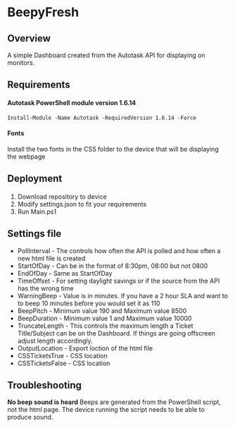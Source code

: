 # BeepyFresh
## Overview
A simple Dashboard created from the Autotask API for displaying on monitors.

## Requirements
#### Autotask PowerShell module version 1.6.14
    Install-Module -Name Autotask -RequiredVersion 1.6.14 -Force
	
#### Fonts
Install the two fonts in the CSS folder to the device that will be displaying the webpage
	
## Deployment
####
1. Download repository to device
2. Modify settings.json to fit your requirements
3. Run Main.ps1

## Settings file
- PollInterval - The controls how often the API is polled and how often a new html file is created
- StartOfDay - Can be in the format of 8:30pm, 08:00 but not 0800
- EndOfDay - Same as StartOfDay
- TimeOffset - For setting daylight savings or if the source from the API has the wrong time
- WarningBeep - Value is in minutes. If you have a 2 hour SLA and want to to beep 10 minutes before you would set it as 110
- BeepPitch - Minimum value 190 and Maximum value 8500
- BeepDuration - Minimum value 1 and Maximum value 10000
- TruncateLength - This controls the maximum length a Ticket Title/Subject can be on the Dashboard. If things are going offscreen adjust length accordingly.
- OutputLocation - Export loction of the html file
- CSSTicketsTrue - CSS location
- CSSTicketsFalse - CSS location

## Troubleshooting
**No beep sound is heard**
Beeps are generated from the PowerShell script, not the html page. The device running the script needs to be able to produce sound.
